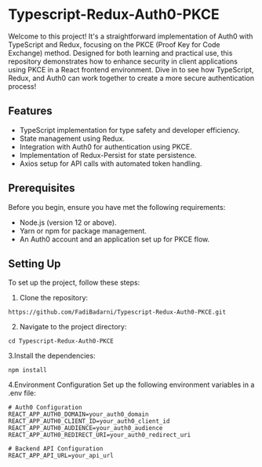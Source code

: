 # Typescript-Redux-Auth0-PKCE

Welcome to this project! It's a straightforward implementation of Auth0 with TypeScript and Redux, focusing on the PKCE (Proof Key for Code Exchange) method. Designed for both learning and practical use, this repository demonstrates how to enhance security in client applications using PKCE in a React frontend environment. Dive in to see how TypeScript, Redux, and Auth0 can work together to create a more secure authentication process!

## Features

- TypeScript implementation for type safety and developer efficiency.
- State management using Redux.
- Integration with Auth0 for authentication using PKCE.
- Implementation of Redux-Persist for state persistence.
- Axios setup for API calls with automated token handling.

## Prerequisites

Before you begin, ensure you have met the following requirements:

- Node.js (version 12 or above).
- Yarn or npm for package management.
- An Auth0 account and an application set up for PKCE flow.

## Setting Up

To set up the project, follow these steps:
1. Clone the repository:
  ```
  https://github.com/FadiBadarni/Typescript-Redux-Auth0-PKCE.git
  ```
2. Navigate to the project directory:
  ```
  cd Typescript-Redux-Auth0-PKCE
  ```
3.Install the dependencies:
  ```
  npm install
  ```
4.Environment Configuration
Set up the following environment variables in a .env file:
  ```
  # Auth0 Configuration
  REACT_APP_AUTH0_DOMAIN=your_auth0_domain
  REACT_APP_AUTH0_CLIENT_ID=your_auth0_client_id
  REACT_APP_AUTH0_AUDIENCE=your_auth0_audience
  REACT_APP_AUTH0_REDIRECT_URI=your_auth0_redirect_uri
  
  # Backend API Configuration
  REACT_APP_API_URL=your_api_url
  ```
